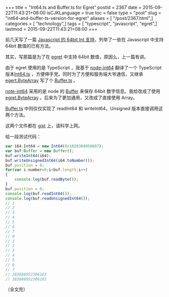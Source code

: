 +++
title = "Int64.ts and Buffer.ts for Egret"
postid = 2367
date = 2015-09-22T11:43:21+08:00
isCJKLanguage = true
toc = false
type = "post"
slug = "int64-and-buffer-ts-version-for-egret"
aliases = [ "/post/2367.html",]
categories = [ "technology",]
tags = [ "typescript", "javascript", "egret",]
lastmod = 2015-09-22T11:43:21+08:00
+++


前几天写了一篇 [Javascript 的 64bit Int 支持][1]，列举了一些在 Javascript 中支持 64bit 数值的已有方法。

其实，写那篇是为了在 [egret][2] 中支持 64bit 数值，原因么，上一篇有讲。

由于 egret 使用的是 TypeScript ，我基于 [node-int64][3] 翻译了一个 TypeScript 版本[Int64.ts][4] ，方便伸手党。同时为了方便和服务端大爷通信，又继承 [egert.ByteArray][6] 写了个 [Buffer.ts][5] 。

[note-int64][3] 采用的是 node 的 [Buffer][7] 来保存 64bit 数字信息。我给改成了使用 [egret.ByteArray][6] 。后来为了更加通用，又改成了直接使用 Array。

[Buffer.ts][5] 中则仅仅实现了 readInt64 和 writeInt64，Unsigned 版本直接调用这两个方法。

这两个文件都在 [gist][8] 上，请科学上网。<!--more-->

给一段测试代码：

```javascript
var i64:Int64 = new Int64(0x1020304050607);
var buf:Buffer = new Buffer();
buf.writeInt64(i64);
buf.writeUnsignedInt64(i64.toNumber());
buf.position = 0;
for(var i:number=0;i<buf.length;i++)
{
	console.log(buf.readByte());
}
buf.position = 0;
console.log(buf.readInt64());
console.log(buf.readUnsignedInt64());
// 1
// 2
// 3
// 4
// 5
// 6
// 7
// 0
// 1
// 2
// 3
// 4
// 5
// 6
// 7
// 283686952306183
// 283686952306183
```

（全文完）

[1]: https://blog.zengrong.net/post/2363.html
[2]: http://www.egret.com/
[3]: https://github.com/broofa/node-int64
[4]: https://gist.github.com/zrong/6e8d6b733158b0539bf2#file-int64-ts
[5]: https://gist.github.com/zrong/6e8d6b733158b0539bf2#file-buffer-ts
[6]: https://github.com/egret-labs/egret-core/blob/master/src/egret/utils/ByteArray.ts
[7]: https://nodejs.org/api/buffer.html
[8]: https://gist.github.com/zrong/6e8d6b733158b0539bf2
